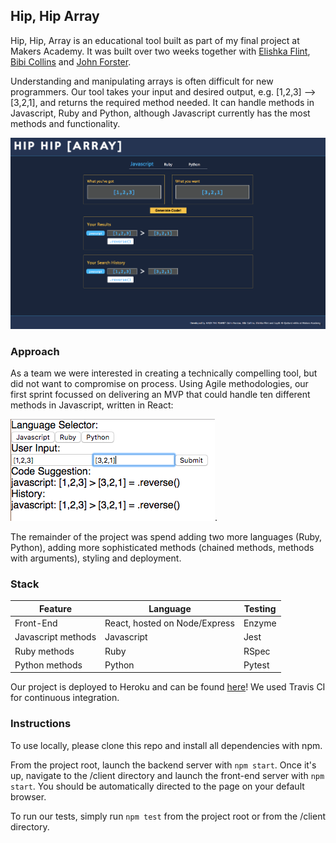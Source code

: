 ## Hip, Hip Array

Hip, Hip, Array is an educational tool built as part of my final project at Makers Academy. It was built over two weeks together with [Elishka Flint](https://github.com/elishkaflint), [Bibi Collins](https://github.com/bibicollins) and [John Forster](https://github.com/JohnForster).

Understanding and manipulating arrays is often difficult for new programmers. Our tool takes your input and desired output, e.g. [1,2,3] --> [3,2,1], and returns the required method needed. It can handle methods in Javascript, Ruby and Python, although Javascript currently has the most methods and functionality.

![](https://raw.githubusercontent.com/laythq/Array-Of-Sunshine/master/Screenshot%202018-09-10%2009.36.29.png)

### Approach

As a team we were interested in creating a technically compelling tool, but did not want to compromise on process. Using Agile methodologies, our first sprint focussed on delivering an MVP that could handle ten different methods in Javascript, written in React:

![](https://raw.githubusercontent.com/laythq/Array-Of-Sunshine/master/Screenshot%202018-09-10%2009.48.58.png).

The remainder of the project was spend adding two more languages (Ruby, Python), adding more sophisticated methods (chained methods, methods with arguments), styling and deployment.

### Stack

|Feature|Language|Testing|
|--------|-------|-------|
|Front-End|React, hosted on Node/Express|Enzyme|
|Javascript methods|Javascript|Jest|
|Ruby methods|Ruby|RSpec|
|Python methods|Python|Pytest|


Our project is deployed to Heroku and can be found [here](https://hip-hip-array.herokuapp.com/)! We used Travis CI for continuous integration.

### Instructions

To use locally, please clone this repo and install all dependencies with npm.

From the project root, launch the backend server with `npm start`. Once it's up, navigate to the /client directory and launch the front-end server with `npm start`. You should be automatically directed to the page on your default browser.

To run our tests, simply run `npm test` from the project root or from the /client directory.
